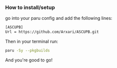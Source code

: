 ### How to install/setup

go into your paru config and add the following lines:
```sh
[ASCUPB]
Url = https://github.com/Arxari/ASCUPB.git
```
Then in your terminal run:
```sh
paru -Sy --pkgbuilds
```

And you're good to go!

